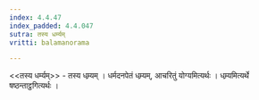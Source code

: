 ```yaml
---
index: 4.4.47
index_padded: 4.4.047
sutra: तस्य धर्म्यम्
vritti: balamanorama

---
```

<<तस्य धर्म्यम्>> - तस्य धम्र्यम् । धर्मदनपेतं धम्र्यम्, आचरितुं योग्यमित्यर्थः । धम्र्यमित्यर्थे षष्ठन्ताट्ठगित्यर्थः । 